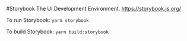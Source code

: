 #Storybook
The UI Development Environment.
https://storybook.js.org/


To run Storybook:
`yarn storybook`

To build Storybook:
`yarn build:storybook`
